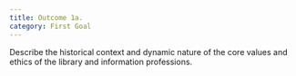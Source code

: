 ```yaml
---
title: Outcome 1a.
category: First Goal
---
```

Describe the historical context and dynamic nature of the core values and ethics of the library and information professions.
